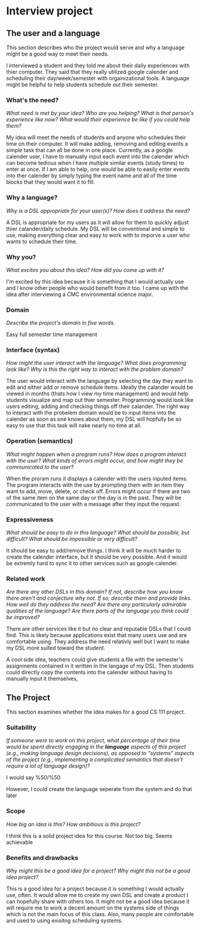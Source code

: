 # Interview project

## The user and a language

This section describes who the project would serve and why a language might be a
good way to meet their needs.

I interviewed a student and they told me about their daily experiences with thier computer. They said that they really utilized google calender and scheduling their day/week/semester with orgainizational tools. A language might be helpful to help students schedule out their semester.

### What's the need?

_What need is met by your idea? Who are you helping? What is that person's
experience like now? What would their experience be like if you could help
them?_

My idea will meet the needs of students and anyone who schedules their time on their computer. It will make adding, removing and editing events a simple task that can all be done in one place. Currently, as a google calender user, I have to manually input each event into the calender which can become tedious when I have multiple similar events (study times) to enter at once. If I am able to help, one would be able to easily enter events into ther calender by simply typing the event name and all of the time blocks that they would want it to fill.

### Why a language?

_Why is a DSL appropriate for your user(s)? How does it address the need?_

A DSL is appropriate for my users as it will allow for them to quickly adjust thier calander/daily schedule. My DSL will be conventional and simple to use, making everything clear and easy to work with to imporve a user who wants to schedule their time.

### Why you?

_What excites you about this idea? How did you come up with it?_

I'm excited by this idea because it is something that I would actually use and I know other people who would benefit from it too. I came up with the idea after interviewing a CMC environmental science major.

### Domain

_Describe the project's domain in five words._

Easy full semester time management

### Interface (syntax)

_How might the user interact with the language? What does programming look
like? Why is this the right way to interact with the problem domain?_

The user would interact with the language by selecting the day they want to edit and either add or remove schedule items. Ideally the calander would be viewed in months (thats how I view my time management) and would help students visualize and map out thier semester. Programming would look like users editing, adding and checking things off their calander. The right way to interact with the probelem domain would be to input items into the calender as soon as one knows about them, my DSL will hopfully be so easy to use that this task will nake nearly no time at all.

### Operation (semantics)

_What might happen when a program runs? How does a program interact with the
user? What kinds of errors might occur, and how might they be communicated to
the user?_

When the proram runs it displays a calender with the users inputed items. The program interacts with the use by prompting them with an item they want to add, move, delete, or check off. Errors might occur if there are two of the same item on the same day or the day is in the past. They will be communicated to the user with a message after they input the request.

### Expressiveness

_What should be easy to do in this language? What should be possible, but
difficult? What should be impossible or very difficult?_

It should be easy to add/remove things. I think it will be much harder to create the calender interface, but it should be very possible. And it would be extremly hard to sync it to other services such as google calender.

### Related work

_Are there any other DSLs in this domain? If not, describe how you know there
aren't and conjecture why not. If so, describe them and provide links. How well
do they address the need? Are there any particularly admirable qualities of the
language? Are there parts of the language you think could be improved?_

There are other services like it but no clear and reputable DSLs that I could find. This is likely because applications exist that many users use and are comfortable using. They address the need relativly well but I want to make my DSL more suited toward the student.

A cool side idea, teachers could give students a file with the semester's assignments contained in it written in the langage of my DSL. Then students could directly copy the contents into the calender without having to manually input it themselves, 

## The Project

This section examines whether the idea makes for a good CS 111 project.

### Suitability

_If someone were to work on this project, what percentage of their time would be
spent directly engaging in the **language** aspects of this project (e.g.,
making language design decisions), as opposed to "systems" aspects of the
project (e.g., implementing a complicated semantics that doesn't require a lot
of language design)?_

I would say %50/%50

However, I could create the language seperate from the system and do that later

### Scope

_How big an idea is this? How ambitious is this project?_

I think this is a solid project idea for this course. Not too big. Seems achievable 

### Benefits and drawbacks

_Why might this be a good idea for a project? Why might this not be a good idea
project?_

This is a good idea for a project because it is something I would actually use, often. It would allow me to create my own DSL and create a product I can hopefully share with others too. It might not be a good idea because it will require me to work a decent amount on the systems side of things which is not the main focus of this class. Also, many people are comfortable and used to using exisitng scheduling systems.
